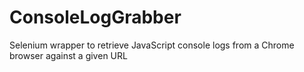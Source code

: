 # ConsoleLogGrabber
Selenium wrapper to retrieve JavaScript console logs from a Chrome browser against a given URL
